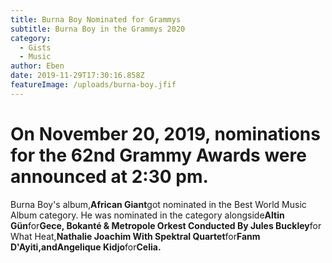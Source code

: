 ```yaml
---
title: Burna Boy Nominated for Grammys
subtitle: Burna Boy in the Grammys 2020
category:
  - Gists
  - Music
author: Eben
date: 2019-11-29T17:30:16.858Z
featureImage: /uploads/burna-boy.jfif
---
```

# On November 20, 2019, nominations for the 62nd Grammy Awards were announced at 2:30 pm.

Burna Boy's album,**African Giant**got nominated in the Best World Music Album category. He was nominated in the category alongside**Altin Gün**for**Gece, Bokanté & Metropole Orkest Conducted By Jules Buckley**for What Heat,**Nathalie Joachim With Spektral Quartet**for**Fanm D'Ayiti,**and**Angelique Kidjo**for**Celia.**
